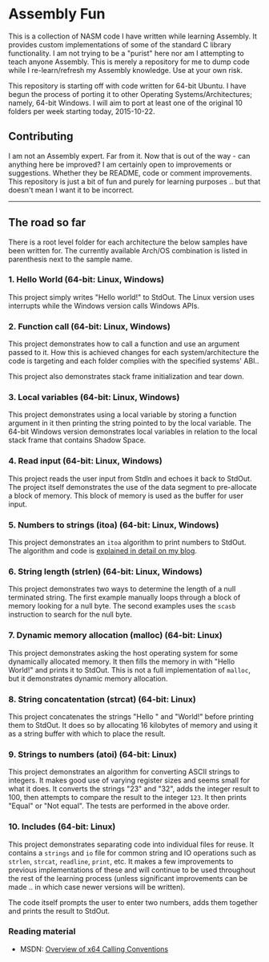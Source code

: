# Assembly Fun

This is a collection of NASM code I have written while learning Assembly. It provides
custom implementations of some of the standard C library functionality. I am
not trying to be a "purist" here nor am I attempting to teach anyone Assembly. 
This is merely a repository for me to dump code while I re-learn/refresh 
my Assembly knowledge. Use at your own risk.

This repository is starting off with code written for 64-bit Ubuntu. I have
begun the process of porting it to other Operating Systems/Architectures; namely, 
64-bit Windows. I will aim to port at least one of the original 10 folders per
week starting today, 2015-10-22.

## Contributing

I am not an Assembly expert. Far from it. Now that is out of the way - can anything here be improved? I
am certainly open to improvements or suggestions. Whether they be README, code or
comment improvements. This repository is just a bit of fun and purely for learning
purposes .. but that doesn't mean I want it to be incorrect.

-----

## The road so far

There is a root level folder for each architecture the below samples have
been written for. The currently available Arch/OS combination is listed
in parenthesis next to the sample name. 

### 1. Hello World (64-bit: Linux, Windows)
      
This project simply writes "Hello world!" to StdOut. The Linux version
uses interrupts while the Windows version calls Windows APIs.

### 2. Function call (64-bit: Linux, Windows)

This project demonstrates how to call a function and use an argument
passed to it. How this is achieved changes for each system/architecture
the code is targeting and each folder complies with the specified
systems' ABI..

This project also demonstrates stack frame initialization and tear down.

### 3. Local variables (64-bit: Linux, Windows)

This project demonstrates using a local variable by storing a function argument
in it then printing the string pointed to by the local variable. The 64-bit Windows 
version demonstrates local variables in relation to the local stack frame
that contains Shadow Space.

### 4. Read input (64-bit: Linux, Windows)

This project reads the user input from StdIn and echoes it back to StdOut.
The project itself demonstrates the use of the data segment to pre-allocate
a block of memory. This block of memory is used as the buffer for user input.

### 5. Numbers to strings (itoa) (64-bit: Linux, Windows)

This project demonstrates an `itoa` algorithm to print numbers
to StdOut. The algorithm and code is [explained in detail on my blog](https://simonsdotnet.wordpress.com/2015/01/13/converting-numbers-to-strings-in-nasm-a-basic-itoa-implementation/).

### 6. String length (strlen) (64-bit: Linux, Windows)

This project demonstrates two ways to determine the length of a null terminated
string. The first example manually loops through a block of memory looking
for a null byte. The second examples uses the `scasb` instruction to search
for the null byte.

### 7. Dynamic memory allocation (malloc) (64-bit: Linux)

This project demonstrates asking the host operating system for some 
dynamically allocated memory. It then fills the memory in with "Hello World!"
and prints it to StdOut. This is not a full implementation of `malloc`, but
it demonstrates dynamic memory allocation.

### 8. String concatentation (strcat) (64-bit: Linux)

This project concatenates the strings "Hello " and "World!" before printing them
to StdOut. It does so by allocating 16 kilobytes of memory and using it as a
string buffer with which to place the result. 

### 9. Strings to numbers (atoi) (64-bit: Linux)

This project demonstrates an algorithm for converting ASCII strings to integers. It makes good use of varying register sizes and seems small for what it does. It converts the strings "23" and "32", adds the integer result to 100, then attempts to compare the result to the integer `123`. It then prints "Equal" or "Not equal". The tests are performed in the above order.

### 10. Includes (64-bit: Linux)

This project demonstrates separating code into individual files for reuse. It contains a `strings` and `io` file for common string and IO operations such as `strlen`, `strcat`, `readline`, `print`, etc. It makes a few improvements to previous implementations of these and will continue to be used throughout the rest of the learning process (unless significant improvements can be made .. in which case newer versions will be written).

The code itself prompts the user to enter two numbers, adds them together and prints the result to StdOut.

### Reading material

- MSDN: [Overview of x64 Calling Conventions](https://msdn.microsoft.com/en-us/library/ms235286.aspx)
